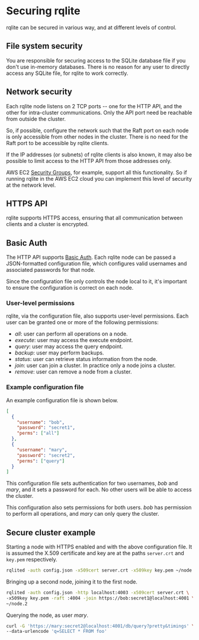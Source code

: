 # Securing rqlite
rqlite can be secured in various way, and at different levels of control.

## File system security
You are responsible for securing access to the SQLite database file if you don't use in-memory databases. There is no reason for any user to directly access any SQLite file, for rqlite to work correctly.

## Network security
Each rqlite node listens on 2 TCP ports -- one for the HTTP API, and the other for intra-cluster communications. Only the API port need be reachable from outside the cluster.

So, if possible, configure the network such that the Raft port on each node is only accessible from other nodes in the cluster. There is no need for the Raft port to be accessible by rqlite clients.

If the IP addresses (or subnets) of rqlite clients is also known, it may also be possible to limit access to the HTTP API from those addresses only.

AWS EC2 [Security Groups](http://docs.aws.amazon.com/AWSEC2/latest/UserGuide/using-network-security.html), for example, support all this functionality. So if running rqlite in the AWS EC2 cloud you can implement this level of security at the network level.

## HTTPS API
rqlite supports HTTPS access, ensuring that all communication between clients and a cluster is encrypted.

## Basic Auth
The HTTP API supports [Basic Auth](https://tools.ietf.org/html/rfc2617). Each rqlite node can be passed a JSON-formatted configuration file, which configures valid usernames and associated passwords for that node.

Since the configuration file only controls the node local to it, it's important to ensure the configuration is correct on each node.

### User-level permissions
rqlite, via the configuration file, also supports user-level permissions. Each user can be granted one or more of the following permissions:
- _all_: user can perform all operations on a node.
- _execute_: user may access the execute endpoint.
- _query_: user may access the query endpoint.
- _backup_: user may perform backups.
- _status_: user can retrieve status information from the node.
- _join_: user can join a cluster. In practice only a node joins a cluster.
- _remove_: user can remove a node from a cluster.

### Example configuration file
An example configuration file is shown below.
```json
[
  {
    "username": "bob",
    "password": "secret1",
    "perms": ["all"]
  },
  {
    "username": "mary",
    "password": "secret2",
    "perms": ["query"]
  }
]
```
This configuration file sets authentication for two usernames, _bob_ and _mary_, and it sets a password for each. No other users will be able to access the cluster.

This configuration also sets permissions for both users. _bob_ has permission to perform all operations, and _mary_ can only query the cluster.

## Secure cluster example
Starting a node with HTTPS enabled and with the above configuration file. It is assumed the X.509 certificate and key are at the paths `server.crt` and `key.pem` respectively.
```bash
rqlited -auth config.json -x509cert server.crt -x509key key.pem ~/node.1
```
Bringing up a second node, joining it to the first node.
```bash
rqlited -auth config.json -http localhost:4003 -x509cert server.crt \
-x509key key.pem -raft :4004 -join https://bob:secret1@localhost:4001 \
~/node.2
```
Querying the node, as user _mary_.
```bash
curl -G 'https://mary:secret2@localhost:4001/db/query?pretty&timings' \
--data-urlencode 'q=SELECT * FROM foo'
```
